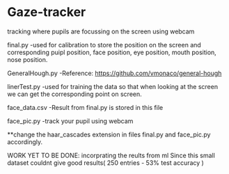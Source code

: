 # Gaze-tracker
tracking where pupils are focussing on the screen using webcam


final.py
-used for calibration to store the position on the screen and corresponding puipl position, face position, eye        position, mouth position, nose position.

GeneralHough.py 
-Reference: https://github.com/vmonaco/general-hough

linerTest.py 
-used for training the data so that when looking at the screen we can get the corresponding point on screen.

face_data.csv 
-Result from final.py is stored in this file

face_pic.py 
-track your pupil using webcam

**change the haar_cascades extension in files final.py and face_pic.py accordingly. 


WORK YET TO BE DONE:
incorprating the reults from ml
Since this small dataset couldnt give good results( 250 entries - 53% test accuracy )

